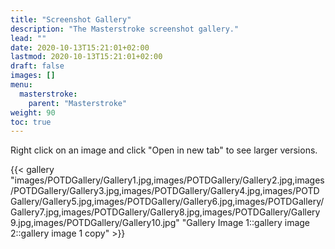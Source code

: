 ```yaml
---
title: "Screenshot Gallery"
description: "The Masterstroke screenshot gallery."
lead: ""
date: 2020-10-13T15:21:01+02:00
lastmod: 2020-10-13T15:21:01+02:00
draft: false
images: []
menu:
  masterstroke:
    parent: "Masterstroke"
weight: 90
toc: true
---
```


Right click on an image and click "Open in new tab" to see larger versions.

{{< gallery "images/POTDGallery/Gallery1.jpg,images/POTDGallery/Gallery2.jpg,images/POTDGallery/Gallery3.jpg,images/POTDGallery/Gallery4.jpg,images/POTDGallery/Gallery5.jpg,images/POTDGallery/Gallery6.jpg,images/POTDGallery/Gallery7.jpg,images/POTDGallery/Gallery8.jpg,images/POTDGallery/Gallery9.jpg,images/POTDGallery/Gallery10.jpg" "Gallery Image 1::gallery image 2::gallery image 1 copy" >}} 